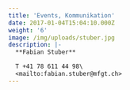 ```yaml
---
title: 'Events, Kommunikation'
date: 2017-01-04T15:04:10.000Z
weight: '6'
image: /img/uploads/stuber.jpg
description: |-
  **Fabian Stuber**

  T +41 78 611 44 98\
  <mailto:fabian.stuber@mfgt.ch>
---
```


